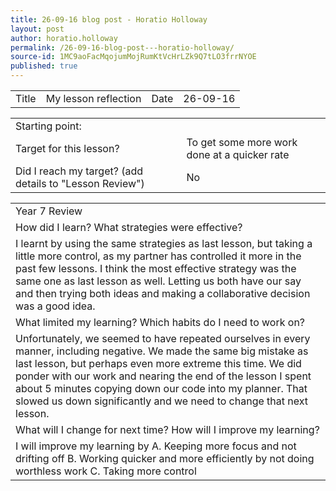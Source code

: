 ```yaml
---
title: 26-09-16 blog post - Horatio Holloway
layout: post
author: horatio.holloway
permalink: /26-09-16-blog-post---horatio-holloway/
source-id: 1MC9aoFacMqojumMojRumKtVcHrLZk9Q7tLO3frrNYOE
published: true
---
```

<table>
  <tr>
    <td>Title</td>
    <td>My lesson reflection</td>
    <td>Date</td>
    <td>26-09-16</td>
  </tr>
</table>


<table>
  <tr>
    <td>Starting point:</td>
    <td></td>
  </tr>
  <tr>
    <td>Target for this lesson?</td>
    <td>To get some more work done at a quicker rate</td>
  </tr>
  <tr>
    <td>Did I reach my target? 
(add details to "Lesson Review")</td>
    <td>No</td>
  </tr>
</table>


<table>
  <tr>
    <td>Year 7 Review</td>
  </tr>
  <tr>
    <td>How did I learn? What strategies were effective? </td>
  </tr>
  <tr>
    <td>I learnt by using the same strategies as last lesson, but taking a little more control, as my partner has controlled it more in the past few lessons. I think the most effective strategy was the same one as last lesson as well. Letting us both have our say and then trying both ideas and making a collaborative decision was a good idea. </td>
  </tr>
  <tr>
    <td>What limited my learning? Which habits do I need to work on? </td>
  </tr>
  <tr>
    <td>Unfortunately, we seemed to have repeated ourselves in every manner, including negative. We made the same big mistake as last lesson, but perhaps even more extreme this time. We did ponder with our work and nearing the end of the lesson I spent about 5 minutes copying down our code into my planner. That slowed us down significantly and we need to change that next lesson.</td>
  </tr>
  <tr>
    <td>What will I change for next time? How will I improve my learning?</td>
  </tr>
  <tr>
    <td>I will improve my learning by
A. Keeping more focus and not drifting off
B. Working quicker and more efficiently by not doing worthless work
C. Taking more control</td>
  </tr>
</table>


